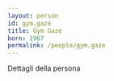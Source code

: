 ```yaml
---
layout: person
id: gym.gaze
title: Gym Gaze
born: 1967
permalink: /people/gym.gaze
---
```


Dettagli della persona 
